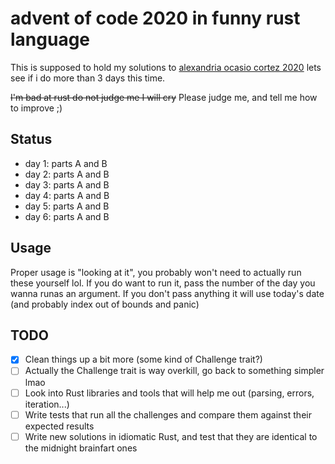 advent of code 2020 in funny rust language
==========================================

This is supposed to hold my solutions to [alexandria ocasio cortez 2020](https://adventofcode.com/2020) lets see if i do more than 3 days this time.

~~I'm bad at rust do not judge me I will cry~~ Please judge me, and tell me how to improve ;)

## Status

* day 1: parts A and B
* day 2: parts A and B
* day 3: parts A and B
* day 4: parts A and B
* day 5: parts A and B
* day 6: parts A and B

## Usage

Proper usage is "looking at it", you probably won't need to actually run these yourself lol. If you do want to run it, pass the number of the day you wanna runas an argument. If you don't pass anything it will use today's date (and probably index out of bounds and panic)

## TODO

- [x] Clean things up a bit more (some kind of Challenge trait?)
- [ ] Actually the Challenge trait is way overkill, go back to something simpler lmao
- [ ] Look into Rust libraries and tools that will help me out (parsing, errors, iteration...)
- [ ] Write tests that run all the challenges and compare them against their expected results
- [ ] Write new solutions in idiomatic Rust, and test that they are identical to the midnight brainfart ones